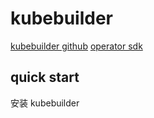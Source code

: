 # kubebuilder

[kubebuilder github](https://github.com/kubernetes-sigs/kubebuilder)
[operator sdk](https://sdk.operatorframework.io/)

## quick start

安装 kubebuilder
